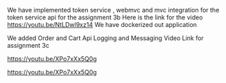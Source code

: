 We have implemented token service , webmvc and mvc integration for the token service api for the assignment 3b
Here is the link for the video
https://youtu.be/NtLDwl9xz14
We have dockerized out application 

We added Order and Cart Api
Logging and Messaging
Video Link for assignment 3c

https://youtu.be/XPo7xXx5Q0g

https://youtu.be/XPo7xXx5Q0g



